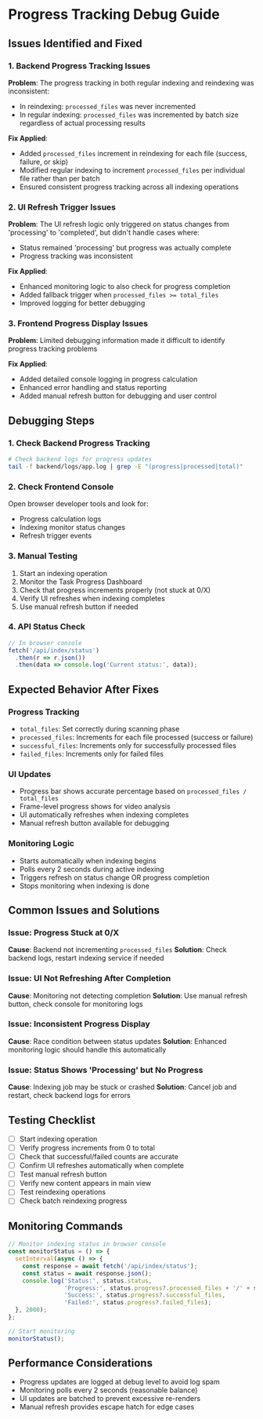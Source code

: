 # Progress Tracking Debug Guide

## Issues Identified and Fixed

### 1. Backend Progress Tracking Issues

**Problem**: The progress tracking in both regular indexing and reindexing was inconsistent:
- In reindexing: `processed_files` was never incremented
- In regular indexing: `processed_files` was incremented by batch size regardless of actual processing results

**Fix Applied**:
- Added `processed_files` increment in reindexing for each file (success, failure, or skip)
- Modified regular indexing to increment `processed_files` per individual file rather than per batch
- Ensured consistent progress tracking across all indexing operations

### 2. UI Refresh Trigger Issues

**Problem**: The UI refresh logic only triggered on status changes from 'processing' to 'completed', but didn't handle cases where:
- Status remained 'processing' but progress was actually complete
- Progress tracking was inconsistent

**Fix Applied**:
- Enhanced monitoring logic to also check for progress completion
- Added fallback trigger when `processed_files >= total_files`
- Improved logging for better debugging

### 3. Frontend Progress Display Issues

**Problem**: Limited debugging information made it difficult to identify progress tracking problems

**Fix Applied**:
- Added detailed console logging in progress calculation
- Enhanced error handling and status reporting
- Added manual refresh button for debugging and user control

## Debugging Steps

### 1. Check Backend Progress Tracking

```bash
# Check backend logs for progress updates
tail -f backend/logs/app.log | grep -E "(progress|processed|total)"
```

### 2. Check Frontend Console

Open browser developer tools and look for:
- Progress calculation logs
- Indexing monitor status changes
- Refresh trigger events

### 3. Manual Testing

1. Start an indexing operation
2. Monitor the Task Progress Dashboard
3. Check that progress increments properly (not stuck at 0/X)
4. Verify UI refreshes when indexing completes
5. Use manual refresh button if needed

### 4. API Status Check

```javascript
// In browser console
fetch('/api/index/status')
  .then(r => r.json())
  .then(data => console.log('Current status:', data));
```

## Expected Behavior After Fixes

### Progress Tracking
- `total_files`: Set correctly during scanning phase
- `processed_files`: Increments for each file processed (success or failure)
- `successful_files`: Increments only for successfully processed files
- `failed_files`: Increments only for failed files

### UI Updates
- Progress bar shows accurate percentage based on `processed_files / total_files`
- Frame-level progress shows for video analysis
- UI automatically refreshes when indexing completes
- Manual refresh button available for debugging

### Monitoring Logic
- Starts automatically when indexing begins
- Polls every 2 seconds during active indexing
- Triggers refresh on status change OR progress completion
- Stops monitoring when indexing is done

## Common Issues and Solutions

### Issue: Progress Stuck at 0/X
**Cause**: Backend not incrementing `processed_files`
**Solution**: Check backend logs, restart indexing service if needed

### Issue: UI Not Refreshing After Completion
**Cause**: Monitoring not detecting completion
**Solution**: Use manual refresh button, check console for monitoring logs

### Issue: Inconsistent Progress Display
**Cause**: Race condition between status updates
**Solution**: Enhanced monitoring logic should handle this automatically

### Issue: Status Shows 'Processing' but No Progress
**Cause**: Indexing job may be stuck or crashed
**Solution**: Cancel job and restart, check backend logs for errors

## Testing Checklist

- [ ] Start indexing operation
- [ ] Verify progress increments from 0 to total
- [ ] Check that successful/failed counts are accurate
- [ ] Confirm UI refreshes automatically when complete
- [ ] Test manual refresh button
- [ ] Verify new content appears in main view
- [ ] Test reindexing operations
- [ ] Check batch reindexing progress

## Monitoring Commands

```javascript
// Monitor indexing status in browser console
const monitorStatus = () => {
  setInterval(async () => {
    const response = await fetch('/api/index/status');
    const status = await response.json();
    console.log('Status:', status.status, 
                'Progress:', status.progress?.processed_files + '/' + status.progress?.total_files,
                'Success:', status.progress?.successful_files,
                'Failed:', status.progress?.failed_files);
  }, 2000);
};

// Start monitoring
monitorStatus();
```

## Performance Considerations

- Progress updates are logged at debug level to avoid log spam
- Monitoring polls every 2 seconds (reasonable balance)
- UI updates are batched to prevent excessive re-renders
- Manual refresh provides escape hatch for edge cases
